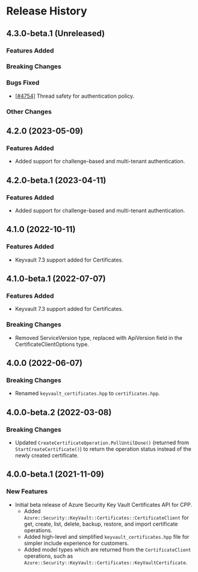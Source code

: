 # Release History

## 4.3.0-beta.1 (Unreleased)

### Features Added

### Breaking Changes

### Bugs Fixed

- [[#4754]](https://github.com/Azure/azure-sdk-for-cpp/issues/4754) Thread safety for authentication policy.

### Other Changes

## 4.2.0 (2023-05-09)

### Features Added

- Added support for challenge-based and multi-tenant authentication.

## 4.2.0-beta.1 (2023-04-11)

### Features Added

- Added support for challenge-based and multi-tenant authentication.

## 4.1.0 (2022-10-11)

### Features Added

- Keyvault 7.3 support added for Certificates.

## 4.1.0-beta.1 (2022-07-07)

### Features Added

- Keyvault 7.3 support added for Certificates.

### Breaking Changes

- Removed ServiceVersion type, replaced with ApiVersion field in the CertificateClientOptions type.

## 4.0.0 (2022-06-07)

### Breaking Changes

- Renamed `keyvault_certificates.hpp` to `certificates.hpp`.

## 4.0.0-beta.2 (2022-03-08)

### Breaking Changes
- Updated `CreateCertificateOperation.PollUntilDone()` (returned from `StartCreateCertificate()`)  to return the operation status instead of the newly created certificate.

## 4.0.0-beta.1 (2021-11-09)

### New Features

- Initial beta release of Azure Security Key Vault Certificates API for CPP.
  - Added `Azure::Security::KeyVault::Certificates::CertificateClient` for get, create, list, delete, backup, restore, and import certificate operations.
  - Added high-level and simplified `keyvault_certificates.hpp` file for simpler include experience for customers.
  - Added model types which are returned from the `CertificateClient` operations, such as `Azure::Security::KeyVault::Certificates::KeyVaultCertificate`.
